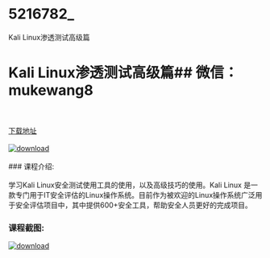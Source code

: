# 5216782_
Kali Linux渗透测试高级篇
# Kali Linux渗透测试高级篇## 微信：mukewang8
<br/></br>[下载地址](http://www.36tz.cn/article/5216782 "下载地址")
<br/></br>[![download](http://36tz.cn/muke_img/2020_12_2-26.png "下载地址")](http://www.36tz.cn/article/5216782 "下载地址")
<br/></br>### 课程介绍:<br/></br>学习Kali Linux安全测试使用工具的使用，以及高级技巧的使用。Kali Linux 是一款专门用于IT安全评估的Linux操作系统。目前作为被欢迎的Linux操作系统广泛用于安全评估项目中，其中提供600+安全工具，帮助安全人员更好的完成项目。

### 课程截图:
[![download](http://36tz.cn/muke_img/2020_12_1-27.png "下载地址")](http://www.36tz.cn/article/5216782 "下载地址")
